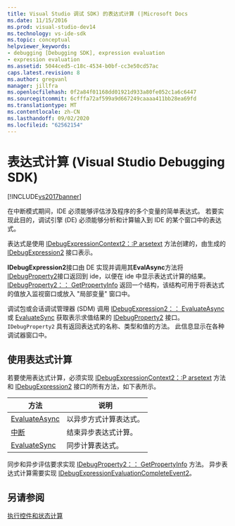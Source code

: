 ```yaml
---
title: Visual Studio 调试 SDK) 的表达式计算 (|Microsoft Docs
ms.date: 11/15/2016
ms.prod: visual-studio-dev14
ms.technology: vs-ide-sdk
ms.topic: conceptual
helpviewer_keywords:
- debugging [Debugging SDK], expression evaluation
- expression evaluation
ms.assetid: 5044ced5-c18c-4534-b0bf-cc3e50cd57ac
caps.latest.revision: 8
ms.author: gregvanl
manager: jillfra
ms.openlocfilehash: 0f2a84f01168dd01921d933a80fe052c1a6c6447
ms.sourcegitcommit: 6cfffa72af599a9d667249caaaa411bb28ea69fd
ms.translationtype: MT
ms.contentlocale: zh-CN
ms.lasthandoff: 09/02/2020
ms.locfileid: "62562154"
---
```

# <a name="expression-evaluation-visual-studio-debugging-sdk"></a>表达式计算 (Visual Studio Debugging SDK)
[!INCLUDE[vs2017banner](../../includes/vs2017banner.md)]

在中断模式期间，IDE 必须能够评估涉及程序的多个变量的简单表达式。 若要实现此目的，调试引擎 (DE) 必须能够分析和计算输入到 IDE 的某个窗口中的表达式。  
  
 表达式是使用 [IDebugExpressionContext2：:P arsetext](../../extensibility/debugger/reference/idebugexpressioncontext2-parsetext.md) 方法创建的，由生成的 [IDebugExpression2](../../extensibility/debugger/reference/idebugexpression2.md) 接口表示。  
  
 **IDebugExpression2**接口由 DE 实现并调用其**EvalAsync**方法将[IDebugProperty2](../../extensibility/debugger/reference/idebugproperty2.md)接口返回到 ide，以便在 ide 中显示表达式计算的结果。 [IDebugProperty2：： GetPropertyInfo](../../extensibility/debugger/reference/idebugproperty2-getpropertyinfo.md) 返回一个结构，该结构可用于将表达式的值放入监视窗口或放入 "局部变量" 窗口中。  
  
 调试包或会话调试管理器 (SDM) 调用 [IDebugExpression2：： EvaluateAsync](../../extensibility/debugger/reference/idebugexpression2-evaluateasync.md) 或 [EvaluateSync](../../extensibility/debugger/reference/idebugexpression2-evaluatesync.md) 获取表示求值结果的 [IDebugProperty2](../../extensibility/debugger/reference/idebugproperty2.md) 接口。 `IDebugProperty2` 具有返回表达式的名称、类型和值的方法。 此信息显示在各种调试器窗口中。  
  
## <a name="using-expression-evaluation"></a>使用表达式计算  
 若要使用表达式计算，必须实现 [IDebugExpressionContext2：:P arsetext](../../extensibility/debugger/reference/idebugexpressioncontext2-parsetext.md) 方法和 [IDebugExpression2](../../extensibility/debugger/reference/idebugexpression2.md) 接口的所有方法，如下表所示。  
  
|方法|说明|  
|------------|-----------------|  
|[EvaluateAsync](../../extensibility/debugger/reference/idebugexpression2-evaluateasync.md)|以异步方式计算表达式。|  
|[中断](../../extensibility/debugger/reference/idebugexpression2-abort.md)|结束异步表达式计算。|  
|[EvaluateSync](../../extensibility/debugger/reference/idebugexpression2-evaluatesync.md)|同步计算表达式。|  
  
 同步和异步评估要求实现 [IDebugProperty2：： GetPropertyInfo](../../extensibility/debugger/reference/idebugproperty2-getpropertyinfo.md) 方法。 异步表达式计算需要实现 [IDebugExpressionEvaluationCompleteEvent2](../../extensibility/debugger/reference/idebugexpressionevaluationcompleteevent2.md)。  
  
## <a name="see-also"></a>另请参阅  
 [执行控件和状态计算](../../extensibility/debugger/execution-control-and-state-evaluation.md)
